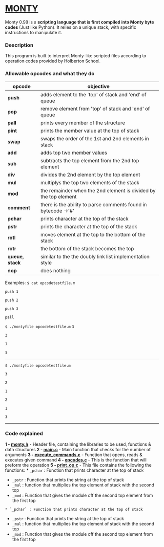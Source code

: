 #                  [MONTY](https://montyscoconut.github.io/)

Monty 0.98 is a **scripting language that is first compiled into Monty byte codes** (Just like Python). It relies on a unique stack, with specific instructions to manipulate it.
### Description
This program is built to interpret Monty-like scripted files according to operation codes provided by Holberton School.

### Allowable opcodes and what they do
| opcode | objective |
| --- | --- |
| **push** | adds element to the 'top' of stack and 'end' of queue |
| **pop** | remove element from 'top' of stack and 'end' of queue|
| **pall** | prints every member of the structure |
| **pint** | prints the member value at the top of stack |
| **swap** | swaps the order  of the 1st and 2nd elements in stack |
| **add** | adds top two member values |
| **sub** | subtracts the top element from the 2nd top element |
| **div** | divides the 2nd element by the top element |
| **mul** | multiplys the top two elements of the stack |
| **mod** | the remainder when the 2nd element is divided by the top element |
| **comment** | there is the ability to parse comments found in bytecode ->'#'|
| **pchar** | prints character at the top of the stack |
| **pstr** | prints the character at the top of the stack|
| **rotl** | moves element at the top to the bottom of the stack |
| **rotr** | the bottom of the stack becomes the top |
| **queue, stack** | similar to the the doubly link list implementation style |
| **nop** | does nothing |


Examples:
`$ cat opcodetestfile.m`

`push 1`

`push 2`

`push 3`

`pall`

`$ ./montyfile opcodetestfile.m`
`3`

`2`

`1`

`$`

---

`$ ./montyfile opcodetestfile.m`

`3`

`2`

`1`

`2`

`1`

`3`

---


 ### Code explained
 **1 - [monty.h](https://github.com/FatjonMileti/holbertonschool-monty/blob/main/monty.h)** - Header file, containing the libraries to be used, functions & data structures
 **2 - [main.c](https://github.com/FatjonMileti/holbertonschool-monty/blob/main/main.c)** - Main function that checks for the number of arguments
  **3 - [execute_commands.c](https://github.com/FatjonMileti/holbertonschool-monty/blob/main/execute_commands.c)** - Function that opens, reads & executes given command
  **4 - [opcodes.c](https://github.com/FatjonMileti/holbertonschool-monty/blob/main/opcodes.c)** - This is the function that will preform the operation
  **5 - [print_op.c](https://github.com/FatjonMileti/holbertonschool-monty/blob/main/print_op.c)** - This file contains the following the functions:
    * `_pchar` : Function that prints character at the top of stack
  * `_pstr` : Function that prints the string at the top of stack
  *  `_mul` : function that multiplies the top element of stack with the second top
  *  `_mod` : Function that gives the module off the second top element from the first top
  
    * `_pchar` : Function that prints character at the top of stack
  * `_pstr` : Function that prints the string at the top of stack
  *  `_mul` : function that multiplies the top element of stack with the second top
  *  `_mod` : Function that gives the module off the second top element from the first top
  
  
